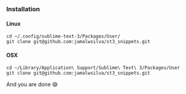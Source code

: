 ### Installation

#### Linux
```
cd ~/.config/sublime-text-3/Packages/User/
git clone git@github.com:jamalwsilva/st3_snippets.git
```

#### OSX
```
cd ~/Library/Application\ Support/Sublime\ Text\ 3/Packages/User
git clone git@github.com:jamalwsilva/st3_snippets.git
```

And you are done :smile:
